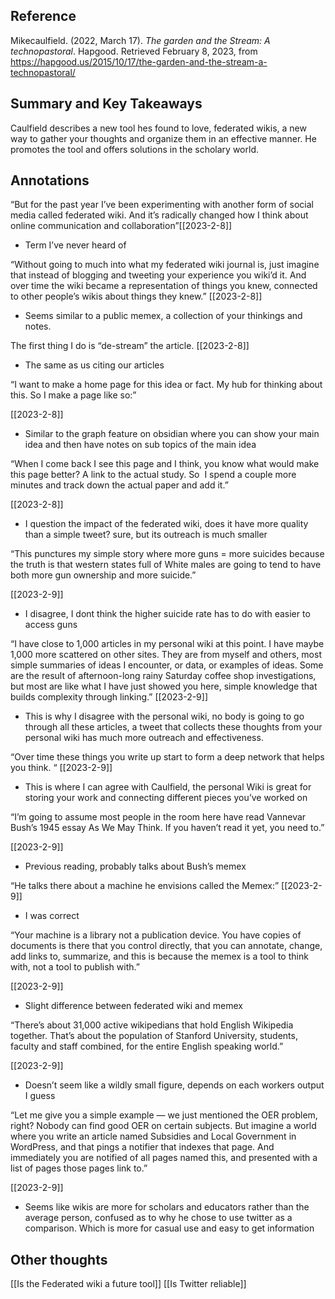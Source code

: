 
## Reference
Mikecaulfield. (2022, March 17). _The garden and the Stream: A technopastoral_. Hapgood. Retrieved February 8, 2023, from https://hapgood.us/2015/10/17/the-garden-and-the-stream-a-technopastoral/

## Summary and Key Takeaways
Caulfield describes a new tool hes found to love, federated wikis, a new way to gather your thoughts and organize them in an effective manner. He promotes the tool and offers solutions in the scholary world. 

## Annotations 



“But for the past year I’ve been experimenting with another form of social media called federated wiki. And it’s radically changed how I think about online communication and collaboration”[[2023-2-8]]

-   Term I’ve never heard of

“Without going to much into what my federated wiki journal is, just imagine that instead of blogging and tweeting your experience you wiki’d it. And over time the wiki became a representation of things you knew, connected to other people’s wikis about things they knew.” [[2023-2-8]]

-   Seems similar to a public memex, a collection of your thinkings and notes.

The first thing I do is “de-stream” the article. [[2023-2-8]]

-   The same as us citing our articles

“I want to make a home page for this idea or fact. My hub for thinking about this. So I make a page like so:”

[[2023-2-8]]

-   Similar to the graph feature on obsidian where you can show your main idea and then have notes on sub topics of the main idea

“When I come back I see this page and I think, you know what would make this page better? A link to the actual study. So  I spend a couple more minutes and track down the actual paper and add it.”

[[2023-2-8]]

-   I question the impact of the federated wiki, does it have more quality than a simple tweet? sure, but its outreach is much smaller

“This punctures my simple story where more guns = more suicides because the truth is that western states full of White males are going to tend to have both more gun ownership and more suicide.”

[[2023-2-9]]

-   I disagree, I dont think the higher suicide rate has to do with easier to access guns

“I have close to 1,000 articles in my personal wiki at this point. I have maybe 1,000 more scattered on other sites. They are from myself and others, most simple summaries of ideas I encounter, or data, or examples of ideas. Some are the result of afternoon-long rainy Saturday coffee shop investigations, but most are like what I have just showed you here, simple knowledge that builds complexity through linking.” [[2023-2-9]]

-   This is why I disagree with the personal wiki, no body is going to go through all these articles, a tweet that collects these thoughts from your personal wiki has much more outreach and effectiveness.

“Over time these things you write up start to form a deep network that helps you think. “ [[2023-2-9]]

-   This is where I can agree with Caulfield, the personal Wiki is great for storing your work and connecting different pieces you’ve worked on

“I’m going to assume most people in the room here have read Vannevar Bush’s 1945 essay As We May Think. If you haven’t read it yet, you need to.”

[[2023-2-9]]

-   Previous reading, probably talks about Bush’s memex

“He talks there about a machine he envisions called the Memex:” [[2023-2-9]]

-   I was correct

“Your machine is a library not a publication device. You have copies of documents is there that you control directly, that you can annotate, change, add links to, summarize, and this is because the memex is a tool to think with, not a tool to publish with.”

[[2023-2-9]]

-   Slight difference between federated wiki and memex

“There’s about 31,000 active wikipedians that hold English Wikipedia together. That’s about the population of Stanford University, students, faculty and staff combined, for the entire English speaking world.”

[[2023-2-9]]

-   Doesn’t seem like a wildly small figure, depends on each workers output I guess

“Let me give you a simple example — we just mentioned the OER problem, right? Nobody can find good OER on certain subjects. But imagine a world where you write an article named Subsidies and Local Government in WordPress, and that pings a notifier that indexes that page. And immediately you are notified of all pages named this, and presented with a list of pages those pages link to.”

[[2023-2-9]]

-   Seems like wikis are more for scholars and educators rather than the average person, confused as to why he chose to use twitter as a comparison. Which is more for casual use and easy to get information


## Other thoughts
[[Is the Federated wiki a future tool]]
[[Is Twitter reliable]]